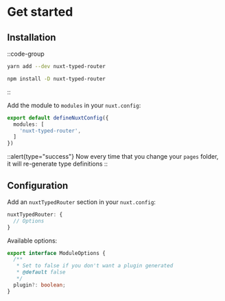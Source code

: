 # Get started

## Installation

::code-group
```bash [yarn]
yarn add --dev nuxt-typed-router
```
```bash [npm]
npm install -D nuxt-typed-router
```
::

Add the module to `modules` in your `nuxt.config`:

```ts [nuxt.config.ts]
export default defineNuxtConfig({
  modules: [
    'nuxt-typed-router',
  ]
})
```

::alert{type="success"}
Now every time that you change your `pages` folder, it will re-generate type definitions
::

## Configuration

Add an `nuxtTypedRouter` section in your `nuxt.config`:

```ts [nuxt.config.ts]
nuxtTypedRouter: {
  // Options
}
```

Available options:

```ts
export interface ModuleOptions {
  /**
   * Set to false if you don't want a plugin generated
   * @default false
   */
  plugin?: boolean;
}

```